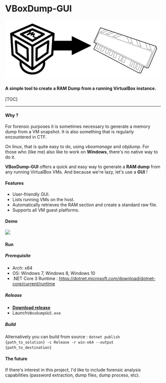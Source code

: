 # VBoxDump-GUI
![](https://github.com/onSec-fr/VBoxDump-GUI/blob/master/Images/vboxgui.png?raw=true)

#### A simple tool to create a RAM Dump from a running VirtualBox instance.

[TOC]

------------

#### Why ?
For forensic purposes it is sometimes necessary to generate a memory dump from a VM snapshot. It is also something that is regularly encountered in CTF.

On linux, that is quite easy to do, using *vboxmanage* and *objdump*. 
For those who (like me) also like to work on **Windows**, there's no native way to do it.

**VBoxDump-GUI** offers a quick and easy way  to generate a **RAM dump** from any running VirtualBox VMs. And because we're lazy, let's use a **GUI** !
#### Features
- User-friendly GUI.
- Lists running VMs on the host.
- Automatically retrieves the RAM section and create a standard raw file.
- Supports all VM guest platforms.

#### Demo
![](https://github.com/onSec-fr/VBoxDump-GUI/blob/master/Images/demo.gif?raw=true)

#### Run
##### Prerequisite
- Arch: x64
- OS: Windows 7, Windows 8, Windows 10
- .NET Core 3 Runtime : https://dotnet.microsoft.com/download/dotnet-core/current/runtime

##### Release
- <a id="raw-url" href="https://github.com/onSec-fr/VBoxDump-GUI/blob/master/Release/vboxdumpgui-0.1-release.zip?raw=true">**Download release**</a>
- Launch`VBoxDumpGUI.exe`

##### Build
Alternatively you can build from source : `dotnet publish {path_to_solution} -c Release -r win-x64 --output {path_to_destination}`

#### The future
If there's interest in this project, I'd like to include forensic analysis capabilities (password extraction, dump files, dump process, etc).
